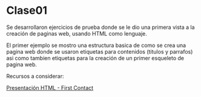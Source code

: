 # Clase01

Se desarrollaron ejercicios de prueba donde se le dio una primera vista a la creación de paginas web, usando HTML como lenguaje.

El primer ejemplo se mostro una estructura basica de como se crea una pagina web donde se usaron etiquetas para contenidos (titulos y parrafos) asi como tambien etiquetas para la creación de un primer esqueleto de pagina web.

Recursos a considerar:

[Presentación HTML - First Contact](http://slides.com/victor_malca/html-first-contact)
